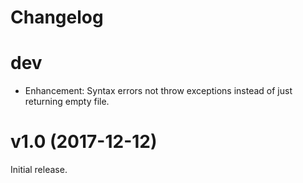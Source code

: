 # Changelog

# dev

* Enhancement: Syntax errors not throw exceptions instead of just returning empty file.

# v1.0 (2017-12-12)

Initial release.
